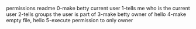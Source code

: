 permissions readme
0-make betty current user
1-tells me who is the current user
2-tells groups the user is part of
3-make betty owner of hello
4-make empty file, hello
5-execute permission to only owner
